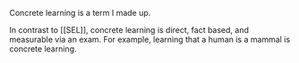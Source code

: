 Concrete learning is a term I made up.

In contrast to [[SEL]], concrete learning is direct, fact based, and measurable via an exam. For example, learning that a human is a mammal is concrete learning.
